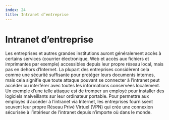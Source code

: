 ```yaml
---
index: 24
title: Intranet d’entreprise
---
```

# Intranet d’entreprise

Les entreprises et autres grandes institutions auront généralement accès à certains services (courrier électronique, Web et accès aux fichiers et imprimantes par exemple) accessibles depuis leur propre réseau local, mais pas en dehors d’Internet. La plupart des entreprises considèrent cela comme une sécurité suffisante pour protéger leurs documents internes, mais cela signifie que toute attaque pouvant se connecter à l’intranet peut accéder ou interférer avec toutes les informations conservées localement. Un exemple d’une telle attaque est de tromper un employé pour installer des logiciels malveillants sur leur ordinateur portable. Pour permettre aux employés d’accéder à l’intranet via Internet, les entreprises fournissent souvent leur propre Réseau Privé Virtuel (VPN) qui crée une connexion sécurisée à l’intérieur de l’intranet depuis n’importe où dans le monde.